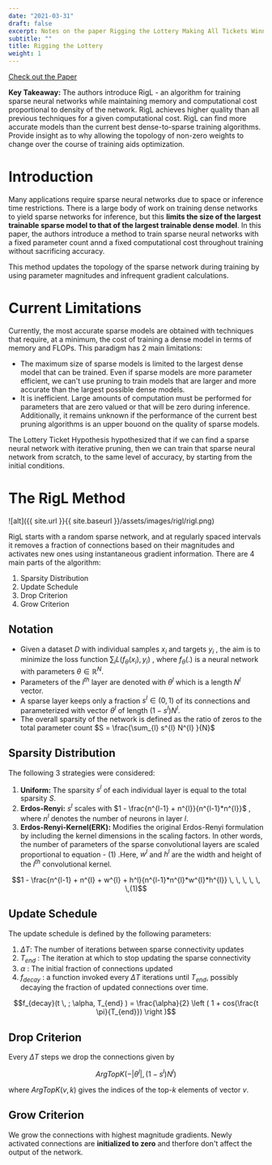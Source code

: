 ```yaml
---
date: "2021-03-31"
draft: false
excerpt: Notes on the paper Rigging the Lottery Making All Tickets Winners by Utku Evci, Trevor Gale, Jacob Menick, Pablo Samuel Castro and Erich Elsen
subtitle: ""
title: Rigging the Lottery
weight: 1
---
```


[Check out the Paper](https://arxiv.org/abs/1911.11134)

**Key Takeaway:** The authors introduce RigL - an algorithm for training sparse neural networks while maintaining memory and computational cost proportional to density of the network. RigL achieves higher quality than all previous techniques for a given computational cost. RigL can find more accurate models than the current best dense-to-sparse training algorithms. Provide insight as to why allowing the topology of non-zero weights to change over the course of training aids optimization.

# Introduction

Many applications require sparse neural networks due to space or inference time restrictions. There is a large body of work on training dense networks to yield sparse networks for inference, but this **limits the size of the largest trainable sparse model to that of the largest trainable dense model**. In this paper, the authors introduce a method to train sparse neural networks with a fixed parameter count annd a fixed computational cost throughout training without sacrificing accuracy.

This method updates the topology of the sparse network during training by using parameter magnitudes and infrequent gradient calculations.

# Current Limitations

Currently, the most accurate sparse models are obtained with techniques that require, at a minimum, the cost of training a dense model in terms of memory and FLOPs. This paradigm has 2 main limitations:

- The maximum size of sparse models is limited to the largest dense model that can be trained. Even if sparse models are more parameter efficient, we can't use pruning to train models that are larger and more accurate than the largest possible dense models.
- It is inefficient. Large amounts of computation must be performed for parameters that are zero valued or that will be zero during inference. Additionally, it remains unknown if the performance of the current best pruning algorithms is an upper bouond on the quality of sparse models.

The Lottery Ticket Hypothesis hypothesized that if we can find a sparse neural network with iterative pruning, then we can train that sparse neural network from scratch, to the same level of accuracy, by starting from the initial conditions.

# The RigL Method

![alt]({{ site.url }}{{ site.baseurl }}/assets/images/rigl/rigl.png)

RigL starts with a random sparse network, and at regularly spaced intervals it removes a fraction of connections based on their magnitudes and activates new ones using instantaneous gradient information. There are 4 main parts of the algorithm:

1. Sparsity Distribution
2. Update Schedule
3. Drop Criterion
4. Grow Criterion

## Notation

- Given a dataset $D$ with individual samples $x_i$ and targets  $y_i$ , the aim is to minimize the loss function $\sum_{i} L (f_{\theta}(x_i), y_i)$ , where $f_{\theta}(.)$ is a neural network with parameters $\theta \in \mathbb{R}^{N}$.
- Parameters of the $l^{th}$ layer are denoted with $\theta^{l}$ which is a length $N^{l}$ vector.
- A sparse layer keeps only a fraction $s^{l} \in (0,1)$ of its connections and parameterized with vector $\theta^{l}$ of length $(1 - s^{l})N^{l}$.
- The overall sparsity of the network is defined as the ratio of zeros to the total parameter count $S = \frac{\sum_{l} s^{l} N^{l} }{N}$

## Sparsity Distribution

The following 3 strategies were considered:

1. **Uniform:** The sparsity $s^{l}$ of each individual layer is equal to the total sparsity $S$.
2. **Erdos-Renyi:** $s^{l}$ scales with $1 - \frac{n^{l-1} + n^{l}}{n^{l-1}*n^{l}}$ , where $n^{l}$ denotes the number of neurons in layer $l$.
3. **Erdos-Renyi-Kernel(ERK):** Modifies the original Erdos-Renyi formulation by including the kernel dimensions in the scaling factors.  In other words, the number of parameters of the sparse convolutional layers are scaled proportional to equation - (1) .Here, $w^{l}$ and $h^{l}$ are the width and height of the $l^{th}$ convolutional kernel.

$$1 - \frac{n^{l-1} + n^{l} + w^{l} + h^l}{n^{l-1}*n^{l}*w^{l}*h^{l}} \, \, \, \, \, \,(1)$$

## Update Schedule

The update schedule is defined by the following parameters:

1. $\Delta T$: The number of iterations between sparse connectivity updates
2. $T_{end}$ : The iteration at which to stop updating the sparse connectivity
3. $\alpha$ : The initial fraction of connections updated
4. $f_{decay}$ : a function invoked every $\Delta T$ iterations until $T_{end}$, possibly decaying the fraction of updated connections over time.

$$f_{decay}(t \, ; \alpha, T_{end} ) = \frac{\alpha}{2} \left ( 1 + cos(\frac{t \pi}{T_{end}}) \right )$$

## Drop Criterion

Every $\Delta {T}$ steps we drop the connections given by

$$ArgTopK(-|\theta^{l}|, (1 - s^{l})N^{l})$$

where $ArgTopK(v,k)$ gives the indices of the top-$k$ elements of vector $v$.

## Grow Criterion

We grow the connections with highest magnitude gradients. Newly activated connections are **initialized to zero** and therfore don't affect the output of the network.